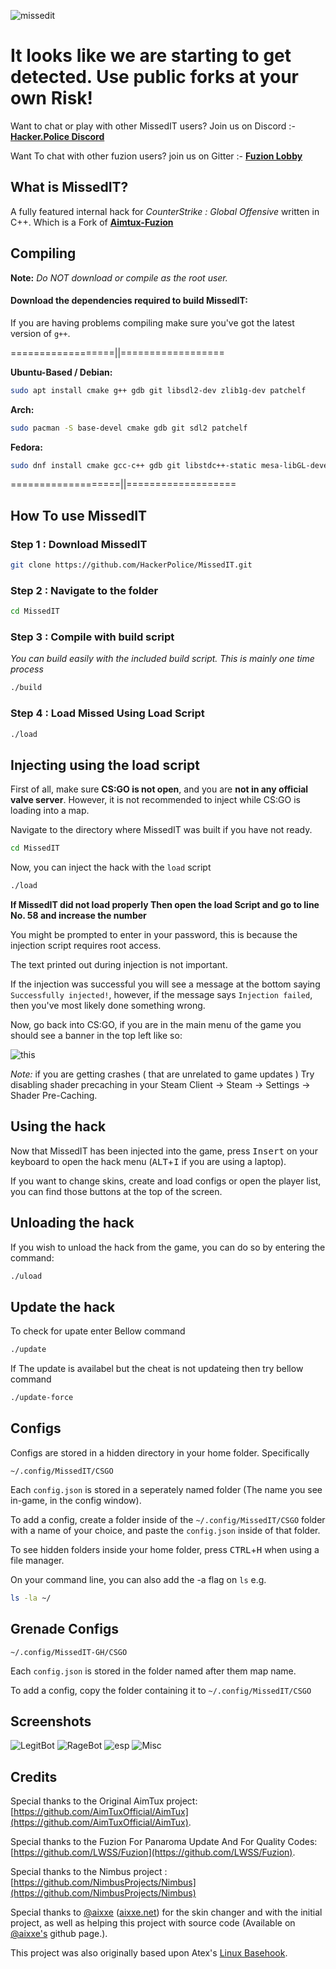![missedit](Pictures/missedit.gif)

# It looks like we are starting to get detected. Use public forks at your own Risk! 

Want to chat or play with other MissedIT users? Join us on Discord :- **[Hacker.Police Discord](https://discord.gg/PDtg8hd)**

Want To chat with other fuzion users? join us on Gitter :- **[Fuzion Lobby](https://gitter.im/Aimtux-Fuzion)**

## What is MissedIT?

A fully featured internal hack for *CounterStrike : Global Offensive* written in C++. Which is a Fork of **[Aimtux-Fuzion](https://github.com/LWSS/Fuzion)**

## Compiling

**Note:** _Do NOT download or compile as the root user._

#### Download the dependencies required to build MissedIT:

If you are having problems compiling make sure you've got the latest version of `g++`.

==================||==================

__Ubuntu-Based / Debian:__
```bash
sudo apt install cmake g++ gdb git libsdl2-dev zlib1g-dev patchelf
```
__Arch:__
```bash
sudo pacman -S base-devel cmake gdb git sdl2 patchelf
```
__Fedora:__
```bash
sudo dnf install cmake gcc-c++ gdb git libstdc++-static mesa-libGL-devel SDL2-devel zlib-devel libX11-devel patchelf
```

===================||===================

## How To use MissedIT
### Step 1 : Download MissedIT
```bash
git clone https://github.com/HackerPolice/MissedIT.git
```
### Step 2 : Navigate to the folder
```bash
cd MissedIT
```
### Step 3 : Compile with build script
*You can build easily with the included build script. This is mainly one time process*
```bash
./build
```
### Step 4 : Load Missed Using Load Script
```bash
./load
```
## Injecting using the load script

First of all, make sure **CS:GO is not open**, and you are **not in any official valve server**. However, it is not recommended to inject while CS:GO is loading into a map. 

Navigate to the directory where MissedIT was built if you have not ready.
```bash
cd MissedIT
```
Now, you can inject the hack with the `load` script
```bash
./load
```
**If MissedIT did not load properly Then open the load Script and go to line No. 58 and increase the number**

You might be prompted to enter in your password, this is because the injection script requires root access.

The text printed out during injection is not important. 

If the injection was successful you will see a message at the bottom saying `Successfully injected!`, however, if the message says `Injection failed`, then you've most likely done something wrong.

Now, go back into CS:GO, if you are in the main menu of the game you should see a banner in the top left like so:

![this](Pictures/mainmenu-ss.png)

*Note:* if you are getting crashes ( that are unrelated to game updates ) Try disabling shader precaching in your Steam Client -> Steam -> Settings -> Shader Pre-Caching. 

## Using the hack

Now that MissedIT has been injected into the game, press <kbd>Insert</kbd> on your keyboard to open the hack menu (<kbd>ALT</kbd>+<kbd>I</kbd> if you are using a laptop).

If you want to change skins, create and load configs or open the player list, you can find those buttons at the top of the screen.


## Unloading the hack

If you wish to unload the hack from the game, you can do so by entering the command:
```bash
./uload
```
## Update the hack
To check for upate enter Bellow command
```bash
./update
```
If The update is availabel but the cheat is not updateing then try bellow command
```bash
./update-force
``` 
## Configs

Configs are stored in a hidden directory in your home folder. Specifically 
```
~/.config/MissedIT/CSGO
```

Each `config.json` is stored in a seperately named folder (The name you see in-game, in the config window). 

To add a config, create a folder inside of the `~/.config/MissedIT/CSGO` folder with a name of your choice, and paste the `config.json` inside of that folder.

To see hidden folders inside your home folder, press <kbd>CTRL</kbd>+<kbd>H</kbd> when using a file manager.

On your command line, you can also add the -a flag on `ls` e.g.
```bash
ls -la ~/
```


## Grenade Configs

```
~/.config/MissedIT-GH/CSGO
```

Each `config.json` is stored in the folder named after them map name.

To add a config, copy the folder containing it to `~/.config/MissedIT/CSGO`


## Screenshots

![LegitBot](Pictures/Screenshot1.png)
![RageBot](Pictures/Screenshot2.png)
![esp](Pictures/Screenshot3.png)
![Misc](Pictures/Screenshot4.png)


## Credits

Special thanks to the Original AimTux project: [https://github.com/AimTuxOfficial/AimTux](https://github.com/AimTuxOfficial/AimTux).

Special thanks to the Fuzion For Panaroma Update And For Quality Codes: [https://github.com/LWSS/Fuzion](https://github.com/LWSS/Fuzion).

Special thanks to the Nimbus project : [https://github.com/NimbusProjects/Nimbus](https://github.com/NimbusProjects/Nimbus)

Special thanks to [@aixxe](http://www.github.com/aixxe/) ([aixxe.net](http://www.aixxe.net)) for the skin changer and with the initial project, as well as helping this project with source code (Available on [@aixxe's](http://www.github.com/aixxe/) github page.).

This project was also originally based upon Atex's [Linux Basehook](http://unknowncheats.me/forum/counterstrike-global-offensive/181878-linux-basehook.html).
